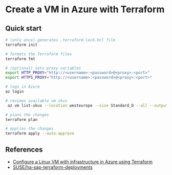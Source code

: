 # Create a VM in Azure with Terraform

## Quick start

```bash
# (only once) generates .terraform.lock.hcl file
terraform init

# formats the Terraform files
terraform fmt

# (optional) sets proxy variables
export HTTP_PROXY="http://<username>:<password>@<proxy>:<port>"
export HTTPS_PROXY="http://<username>:<password>@<proxy>:<port>"

# logs in Azure
az login

# reviews available vm skus
 az vm list-skus --location westeurope --size Standard_D --all --output table

# plans the changes
terraform plan

# applies the changes
terraform apply --auto-approve
```

## References

* [Configure a Linux VM with infrastructure in Azure using Terraform](https://docs.microsoft.com/en-us/azure/developer/terraform/create-linux-virtual-machine-with-infrastructure)
* [SUSE/ha-sap-terraform-deployments](https://github.com/SUSE/ha-sap-terraform-deployments)
